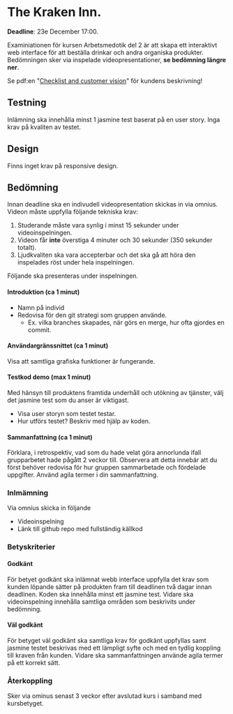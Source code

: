 # The Kraken Inn.
**Deadline**: 23e December 17:00.

Examiniationen för kursen Arbetsmedotik del 2 är att skapa ett interaktivt web interface för att beställa drinkar och andra organiska produkter. Bedömningen sker via inspelade videopresentationer, **se bedömning längre ner**.

Se pdf:en "[Checklist and customer vision](checklistandcustomervision.pdf)" för kundens beskrivning!

## Testning

Inlämning ska innehålla minst 1 jasmine test baserat på en user story. Inga krav på kvaliten av testet.

## Design

Finns inget krav på responsive design.

## Bedömning

Innan deadline ska en indivudell videopresentation skickas in via omnius. Videon måste uppfylla följande tekniska krav:
1. Studerande måste vara synlig i minst 15 sekunder under videoinspelningen.
2. Videon får **inte** överstiga 4 minuter och 30 sekunder (350 sekunder totalt).
3. Ljudkvaliten ska vara accepterbar och det ska gå att höra den inspelades röst under hela inspelningen.
   
Följande ska presenteras under inspelningen.
#### Introduktion (ca 1 minut)
- Namn på individ
- Redovisa för den git strategi som gruppen använde. 
  - Ex. vilka branches skapades, när görs en merge, hur ofta gjordes en commit.
  
#### Användargränssnittet (ca 1 minut)
Visa att samtliga grafiska funktioner är fungerande.

#### Testkod demo (max 1 minut)
Med hänsyn till produktens framtida underhåll och utökning av tjänster, välj det jasmine test som du anser är viktigast.
- Visa user storyn som testet testar.
- Hur utförs testet? Beskriv med hjälp av koden.

#### Sammanfattning (ca 1 minut)
Förklara, i retrospektiv, vad som du hade velat göra annorlunda ifall grupparbetet hade pågått 2 veckor till. Observera att detta innebär att du först behöver redovisa för hur gruppen sammarbetade och fördelade uppgifter. Använd agila termer i din sammanfattning. 

### Inlmämning
Via omnius skicka in följande
- Videoinspelning
- Länk till github repo med fullständig källkod

### Betyskriterier

#### Godkänt
För betyet godkänt ska inlämnat webb interface uppfylla det krav som kunden löpande sätter på produkten fram till deadlinen två dagar innan deadlinen. Koden ska innehålla minst ett jasmine test. Vidare ska videoinspelning innehålla samtliga områden som beskrivits under bedömning.

#### Väl godkänt
För betyget väl godkänt ska samtliga krav för godkänt uppfyllas samt jasmine testet beskrivas med ett lämpligt syfte och med en tydlig koppling till kraven från kunden. Vidare ska sammanfattningen använde agila termer på ett korrekt sätt.


### Återkoppling

Sker via ominus senast 3 veckor efter avslutad kurs i samband med kursbetyget.

